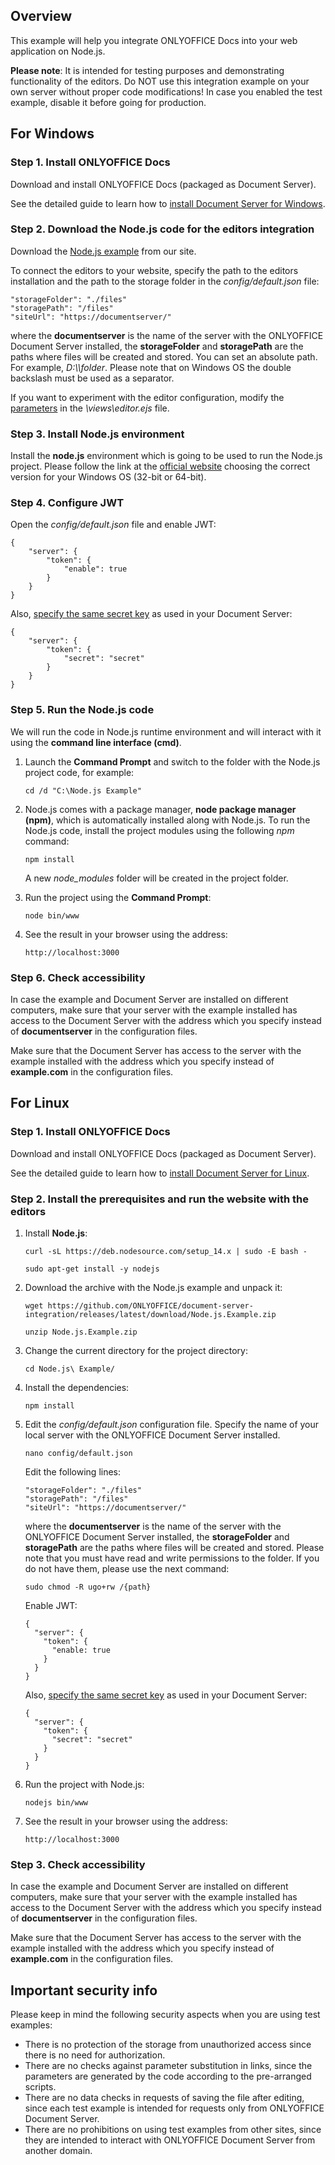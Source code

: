 ## Overview

This example will help you integrate ONLYOFFICE Docs into your web application on Node.js.

**Please note**: It is intended for testing purposes and demonstrating functionality of the editors. Do NOT use this integration example on your own server without proper code modifications! In case you enabled the test example, disable it before going for production.

## For Windows

### Step 1. Install ONLYOFFICE Docs

Download and install ONLYOFFICE Docs (packaged as Document Server).

See the detailed guide to learn how to [install Document Server for Windows](https://helpcenter.onlyoffice.com/installation/docs-developer-install-windows.aspx).

### Step 2. Download the Node.js code for the editors integration

Download the [Node.js example](https://api.onlyoffice.com/docs/docs-api/samples/language-specific-examples/) from our site.

To connect the editors to your website, specify the path to the editors installation and the path to the storage folder in the *config/default.json* file:

```
"storageFolder": "./files"
"storagePath": "/files"
"siteUrl": "https://documentserver/"
```

where the **documentserver** is the name of the server with the ONLYOFFICE Document Server installed, the **storageFolder** and **storagePath** are the paths where files will be created and stored. You can set an absolute path. For example, *D:\\\\folder*. Please note that on Windows OS the double backslash must be used as a separator.

If you want to experiment with the editor configuration, modify the [parameters](https://api.onlyoffice.com/docs/docs-api/usage-api/advanced-parameters/) in the *\views\editor.ejs* file.

### Step 3. Install Node.js environment

Install the **node.js** environment which is going to be used to run the Node.js project. Please follow the link at the [official website](https://nodejs.org/en/download/) choosing the correct version for your Windows OS (32-bit or 64-bit).

### Step 4. Configure JWT 

Open the *config/default.json* file and enable JWT:

```
{
    "server": {
        "token": {
            "enable": true
        }
    }
}
```

Also, [specify the same secret key](https://helpcenter.onlyoffice.com/installation/docs-configure-jwt.aspx) as used in your Document Server: 

```
{
    "server": {
        "token": {
            "secret": "secret"
        }
    }
}
```

### Step 5. Run the Node.js code

We will run the code in Node.js runtime environment and will interact with it using the **command line interface (cmd)**.

1. Launch the **Command Prompt** and switch to the folder with the Node.js project code, for example:

    ```
    cd /d "C:\Node.js Example"
    ```

2. Node.js comes with a package manager, **node package manager (npm)**, which is automatically installed along with Node.js. To run the Node.js code, install the project modules using the following *npm* command:

    ```
    npm install
    ```

	A new *node_modules* folder will be created in the project folder.

3. Run the project using the **Command Prompt**:

    ```
    node bin/www
    ```

4. See the result in your browser using the address:

    ```
    http://localhost:3000
    ```

### Step 6. Check accessibility

In case the example and Document Server are installed on different computers, make sure that your server with the example installed has access to the Document Server with the address which you specify instead of **documentserver** in the configuration files. 

Make sure that the Document Server has access to the server with the example installed with the address which you specify instead of **example.com** in the configuration files.

## For Linux

### Step 1. Install ONLYOFFICE Docs

Download and install ONLYOFFICE Docs (packaged as Document Server).

See the detailed guide to learn how to [install Document Server for Linux](https://helpcenter.onlyoffice.com/installation/docs-developer-install-ubuntu.aspx).

### Step 2. Install the prerequisites and run the website with the editors

1. Install **Node.js**:

    ```
    curl -sL https://deb.nodesource.com/setup_14.x | sudo -E bash -
    ```

    ```
    sudo apt-get install -y nodejs
    ```

2. Download the archive with the Node.js example and unpack it:

    ```
    wget https://github.com/ONLYOFFICE/document-server-integration/releases/latest/download/Node.js.Example.zip
    ```

    ```
    unzip Node.js.Example.zip
    ```

3. Change the current directory for the project directory:

    ```
    cd Node.js\ Example/
    ```

4. Install the dependencies:

    ```
    npm install
    ```

5. Edit the *config/default.json* configuration file. Specify the name of your local server with the ONLYOFFICE Document Server installed.

    ```
    nano config/default.json
    ```

	Edit the following lines:

    ```
    "storageFolder": "./files"
    "storagePath": "/files"
    "siteUrl": "https://documentserver/"
    ```

	where the **documentserver** is the name of the server with the ONLYOFFICE Document Server installed, the **storageFolder** and **storagePath** are the paths where files will be created and stored. Please note that you must have read and write permissions to the folder. If you do not have them, please use the next command:
   ```
   sudo chmod -R ugo+rw /{path}
   ```

   Enable JWT:

    ```
    {
      "server": {
        "token": {
          "enable: true
        }
      }
    }
    ```

    Also, [specify the same secret key](https://helpcenter.onlyoffice.com/installation/docs-configure-jwt.aspx) as used in your Document Server: 

    ```
    {
      "server": {
        "token": {
          "secret": "secret"
        }
      }
    }
    ```

6. Run the project with Node.js:

    ```
    nodejs bin/www
    ```

7. See the result in your browser using the address:

    ```
    http://localhost:3000
    ```

### Step 3. Check accessibility

In case the example and Document Server are installed on different computers, make sure that your server with the example installed has access to the Document Server with the address which you specify instead of **documentserver** in the configuration files. 

Make sure that the Document Server has access to the server with the example installed with the address which you specify instead of **example.com** in the configuration files.

## Important security info

Please keep in mind the following security aspects when you are using test examples:

* There is no protection of the storage from unauthorized access since there is no need for authorization.
* There are no checks against parameter substitution in links, since the parameters are generated by the code according to the pre-arranged scripts.
* There are no data checks in requests of saving the file after editing, since each test example is intended for requests only from ONLYOFFICE Document Server.
* There are no prohibitions on using test examples from other sites, since they are intended to interact with ONLYOFFICE Document Server from another domain.